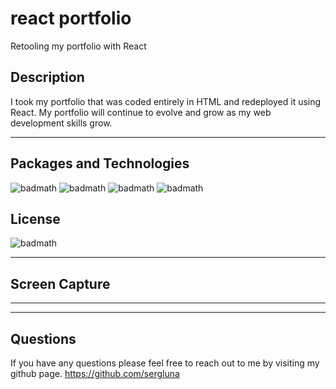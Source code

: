 # react portfolio
Retooling my portfolio with React


## Description
I took my portfolio that was coded entirely in HTML and redeployed it using React. My portfolio will continue to evolve and grow as my web development skills grow.


---


## Packages and Technologies


![badmath](https://img.shields.io/badge/Language-JavaScript-blue)
![badmath](https://img.shields.io/badge/Registry-npm-ff69b4)
![badmath](https://img.shields.io/badge/Enviorment-Node.js-success)
![badmath](https://img.shields.io/badge/Framework-React-0CAADC)




## License
![badmath](https://img.shields.io/badge/License-MIT-red)


---
## Screen Capture


---


---


## Questions


If you have any questions please feel free to reach out to me by visiting my github page.
https://github.com/sergluna